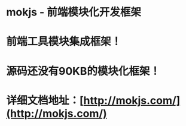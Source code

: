 mokjs - 前端模块化开发框架
=========

前端工具模块集成框架！
=========

源码还没有90KB的模块化框架！
=========

详细文档地址：[http://mokjs.com/](http://mokjs.com/)
=========
